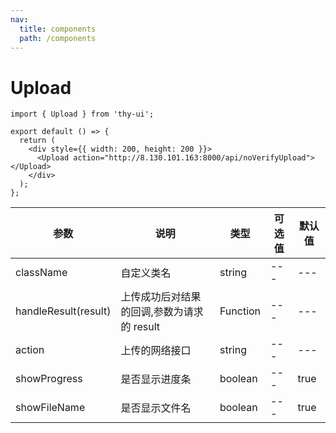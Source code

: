 ```yaml
---
nav:
  title: components
  path: /components
---
```


# Upload

```tsx
import { Upload } from 'thy-ui';

export default () => {
  return (
    <div style={{ width: 200, height: 200 }}>
      <Upload action="http://8.130.101.163:8000/api/noVerifyUpload"></Upload>
    </div>
  );
};
```

| 参数                 | 说明                                       | 类型     | 可选值 | 默认值 |
| -------------------- | ------------------------------------------ | -------- | ------ | ------ |
| className            | 自定义类名                                 | string   | ---    | ---    |
| handleResult(result) | 上传成功后对结果的回调,参数为请求的 result | Function | ---    | ---    |
| action               | 上传的网络接口                             | string   | ---    | ---    |
| showProgress         | 是否显示进度条                             | boolean  | ---    | true   |
| showFileName         | 是否显示文件名                             | boolean  | ---    | true   |
